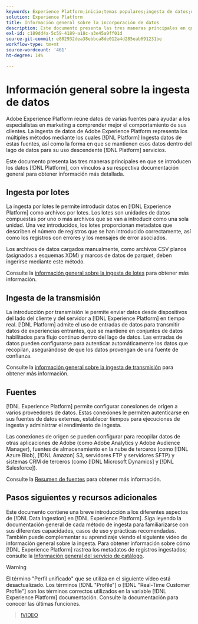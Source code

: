 ```yaml
---
keywords: Experience Platform;inicio;temas populares;ingesta de datos;ubicación de datos;ubicación de datos;gestión de datos;gestión de datos;linaje;lote;lote;datos ingestados
solution: Experience Platform
title: Información general sobre la incorporación de datos
description: Este documento presenta las tres maneras principales en que se introducen los datos en Platform, con vínculos a su respectiva documentación general para obtener información más detallada.
exl-id: c189dd4a-5c59-4189-a18c-a3e45a9ff01d
source-git-commit: e802932dea38ebbca8de012a4d285eab691231be
workflow-type: tm+mt
source-wordcount: '461'
ht-degree: 14%

---
```


# Información general sobre la ingesta de datos

Adobe Experience Platform reúne datos de varias fuentes para ayudar a los especialistas en marketing a comprender mejor el comportamiento de sus clientes. La ingesta de datos de Adobe Experience Platform representa los múltiples métodos mediante los cuales [!DNL Platform] Ingesta datos de estas fuentes, así como la forma en que se mantienen esos datos dentro del lago de datos para su uso descendente [!DNL Platform] servicios.

Este documento presenta las tres maneras principales en que se introducen los datos [!DNL Platform], con vínculos a su respectiva documentación general para obtener información más detallada.

## Ingesta por lotes

La ingesta por lotes le permite introducir datos en [!DNL Experience Platform] como archivos por lotes. Los lotes son unidades de datos compuestas por uno o más archivos que se van a introducir como una sola unidad. Una vez introducidos, los lotes proporcionan metadatos que describen el número de registros que se han introducido correctamente, así como los registros con errores y los mensajes de error asociados.

Los archivos de datos cargados manualmente, como archivos CSV planos (asignados a esquemas XDM) y marcos de datos de parquet, deben ingerirse mediante este método.

Consulte la [información general sobre la ingesta de lotes](./batch-ingestion/overview.md) para obtener más información.

## Ingesta de la transmisión

La introducción por transmisión le permite enviar datos desde dispositivos del lado del cliente y del servidor a [!DNL Experience Platform] en tiempo real. [!DNL Platform] admite el uso de entradas de datos para transmitir datos de experiencias entrantes, que se mantiene en conjuntos de datos habilitados para flujo continuo dentro del lago de datos. Las entradas de datos pueden configurarse para autenticar automáticamente los datos que recopilan, asegurándose de que los datos provengan de una fuente de confianza.

Consulte la [información general sobre la ingesta de transmisión](./streaming-ingestion/overview.md) para obtener más información.

## Fuentes

[!DNL Experience Platform] permite configurar conexiones de origen a varios proveedores de datos. Estas conexiones le permiten autenticarse en sus fuentes de datos externas, establecer tiempos para ejecuciones de ingesta y administrar el rendimiento de ingesta.

Las conexiones de origen se pueden configurar para recopilar datos de otras aplicaciones de Adobe (como Adobe Analytics y Adobe Audience Manager), fuentes de almacenamiento en la nube de terceros (como [!DNL Azure Blob], [!DNL Amazon] S3, servidores FTP y servidores SFTP) y sistemas CRM de terceros (como [!DNL Microsoft Dynamics] y [!DNL Salesforce]).

Consulte la [Resumen de fuentes](../sources/home.md) para obtener más información.

## Pasos siguientes y recursos adicionales

Este documento contiene una breve introducción a los diferentes aspectos de [!DNL Data Ingestion] en [!DNL Experience Platform]. Siga leyendo la documentación general de cada método de ingesta para familiarizarse con sus diferentes capacidades, casos de uso y prácticas recomendadas. También puede complementar su aprendizaje viendo el siguiente vídeo de información general sobre la ingesta. Para obtener información sobre cómo [!DNL Experience Platform] rastrea los metadatos de registros ingestados; consulte la [Información general del servicio de catálogo](../catalog/home.md).

>[!WARNING]
>
>El término &quot;Perfil unificado&quot; que se utiliza en el siguiente vídeo está desactualizado. Los términos [!DNL "Profile"] o [!DNL "Real-Time Customer Profile"] son los términos correctos utilizados en la variable [!DNL Experience Platform] documentación. Consulte la documentación para conocer las últimas funciones.

>[!VIDEO](https://video.tv.adobe.com/v/27106?quality=12&learn=on)
